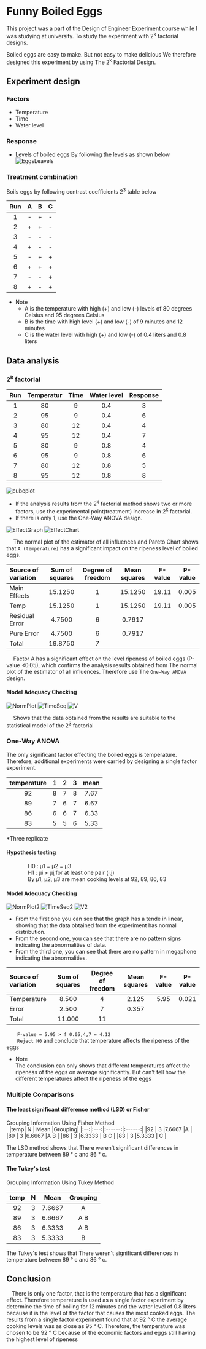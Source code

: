 # Funny Boiled Eggs 

This project was a part of the Design of Engineer Experiment course while I was studying at university. To study the experiment with 2<sup>k</sup> factorial designs.  

Boiled eggs are easy to make. But not easy to make delicious We therefore designed this experiment by using The 2<sup>k</sup> Factorial Design.  
## Experiment design

### Factors
- Temperature
- Time
- Water level
### Response
- Levels of boiled eggs By following the levels as shown below
![EggsLeavels](https://raw.githubusercontent.com/TawanTan/Data-Science-Portfolio/master/Boiled-eggs/EggsLevels.jpg)

### Treatment combination
Boils eggs by following contrast coefficients 2<sup>3</sup> table below  

|Run	|	A	|	B	|	C   |
|:-----:|:-----:|:-----:|:-----:|
|  1	|	-	|	+	|	-   |
|  2  	|	+  	|	+  	|	-   |
|  3  	|	-  	|	-  	|	-   |
|  4  	|	+  	|	-  	|	-   |
|  5  	|	-  	|	+  	|	+   |
|  6	| 	+  	|	+  	|	+   |
|  7  	|	-	|	-  	|	+   |
|  8  	|	+	|  	-  	|	+   |  

- Note  
    - A is the temperature with high (+) and low (-) levels of 80 degrees Celsius and 95 degrees Celsius  
    - B is the time with high level (+) and low (-) of 9 minutes and 12 minutes
    - C is the water level with high (+) and low (-) of 0.4 liters and 0.8 liters

## Data analysis

### 2<sup>k</sup> factorial 

|Run	|	 Temperatur	|	Time	|	Water level   |  Response|
|:-----:|:-----:|:-----:|:-----:|:-----:|
|  1	|	80	|	9	|	0.4   |   3   |
|  2  	|	95  |	9  	|	0.4   |   6   |
|  3  	|	80  |	12  |	0.4   |   4   |
|  4  	|	95  |	12 	|	0.4   |   7   |
|  5  	|	80 	|	9 	|	0.8   |   4   |
|  6	| 	95  |	9  	|	0.8   |   6   |
|  7  	|	80	|	12  |	0.8   |   5   |
|  8  	|	95	|  	12 	|	0.8   |   8   |
 
 ![cubeplot](https://raw.githubusercontent.com/TawanTan/Data-Science-Portfolio/master/Boiled-eggs/2kCube.png)
 
 - If the analysis results from the 2<sup>k</sup> factorial method shows two or more factors, use the experimental point(treatment) increase in 2<sup>k</sup> factorial.
 - If there is only 1, use the One-Way ANOVA design.

![EffectGraph](https://raw.githubusercontent.com/TawanTan/Data-Science-Portfolio/master/Boiled-eggs/EffectGraph.png "title-1") ![EffectChart](https://raw.githubusercontent.com/TawanTan/Data-Science-Portfolio/master/Boiled-eggs/EffectChart.png "title-1")

&emsp; The normal plot of the estimator of all influences and Pareto Chart shows that ```A (temperature)``` has a significant impact on the ripeness level of boiled eggs.

|Source of variation|Sum of squares|Degree of freedom|Mean squares|F-value|P-value|
|:------------------|:------------:|:---------------:|:----------:|:-----:|:-----:|
|Main Effects       |     15.1250  |        1        |   15.1250  | 19.11 | 0.005 |
|Temp               |     15.1250  |        1        |   15.1250  | 19.11 | 0.005 |
|Residual Error     |     4.7500   |        6        |   0.7917   |
|Pure Error         |     4.7500   |        6        |   0.7917   |
|Total              |     19.8750  |        7        |

&emsp; Factor A has a significant effect on the level ripeness of boiled eggs (P-value <0.05), which confirms the analysis results obtained from The normal plot of the estimator of all influences. Therefore use The ```One-Way ANOVA``` design.

#### Model Adequacy Checking

![NormPlot](https://raw.githubusercontent.com/TawanTan/Data-Science-Portfolio/master/Boiled-eggs/Normal_plot.png "title-1") ![TimeSeq](https://raw.githubusercontent.com/TawanTan/Data-Science-Portfolio/master/Boiled-eggs/TimeSeq.png "title-2") ![V](https://raw.githubusercontent.com/TawanTan/Data-Science-Portfolio/master/Boiled-eggs/ConVariance.png "title-3")

&emsp; Shows that the data obtained from the results are suitable to the statistical model of the 2<sup>3</sup> factorial

### One-Way ANOVA
The only significant factor effecting the boiled eggs is temperature. Therefore, additional experiments were carried by designing a single factor experiment.

|temperature|1    |  2  |   3   |  mean |
|:---------:|:---:|:---:|:-----:|:-----:|
|92         |  8  |  7  |	 8  |	7.67|
|89         |  7  |  6  |	 7  |	6.67|
|86	        |  6  |  6  |	 7  |	6.33|
|83	        |  5  |  5  |	 6  |	5.33|
*Three replicate

#### Hypothesis testing
&emsp;&emsp;&emsp;&emsp;H0 : μ1 = μ2 = μ3  
&emsp;&emsp;&emsp;&emsp;H1 : μi ≠ μj,for at least one pair (i,j)  
&emsp;&emsp;&emsp;&emsp;By μ1, μ2, μ3 are mean cooking levels at 92, 89, 86, 83  

#### Model Adequacy Checking

![NormPlot2](https://raw.githubusercontent.com/TawanTan/Data-Science-Portfolio/master/Boiled-eggs/Normal_plot2.png "title-1") ![TimeSeq2](https://raw.githubusercontent.com/TawanTan/Data-Science-Portfolio/master/Boiled-eggs/TimeSeq2.png "title-2") ![V2](https://raw.githubusercontent.com/TawanTan/Data-Science-Portfolio/master/Boiled-eggs/ConVariance2.png "title-3")

- From the first one you can see that the graph has a tende in linear, showing that the data obtained from the experiment has normal distribution.  
- From the second one, you can see that there are no pattern signs indicating the abnormalities of data.  
- From the third one, you can see that there are no pattern in megaphone indicating the abnormalities.

|Source of variation|Sum of squares|Degree of freedom|Mean squares|F-value|P-value|
|:------------------|:------------:|:---------------:|:----------:|:-----:|:-----:|
|Temperature        |     8.500    |        4        |   2.125    | 5.95  | 0.021 |
|Error              |     2.500    |        7        |    0.357   |
|Total              |     11.000   |        11       |

&emsp;&emsp;```F-value = 5.95 > f 0.05,4,7 = 4.12```  
&emsp;&emsp;```Reject H0``` and conclude that temperature affects the ripeness of the eggs  
- Note  
The conclusion can only shows that different temperatures affect the ripeness of the eggs on average significantly. But can't tell how the different temperatures affect the ripeness of the eggs

### Multiple Comparisons

#### The least significant difference method (LSD) or Fisher
Grouping Information Using Fisher Method  
 
|temp|  N  |  Mean  |Grouping|
|:--:|:---:|:------:|:------:|
|92  |  3  |7.6667  |A       |
|89  |  3  |6.6667  |A B     |
|86  |  3  |6.3333  |  B C   |
|83  |  3  |5.3333  |    C   |

The LSD method shows that There weren't  significant differences in temperature between 89 ° c and 86 ° c.
 
#### The Tukey's test
Grouping Information Using Tukey Method

|temp|  N  |  Mean  |Grouping|
|:--:|:---:|:------:|:------:|
|92  |  3  |7.6667  |A       |
|89  |  3  |6.6667  |A B     |
|86  |  3  |6.3333  |A B     |
|83  |  3  |5.3333  |  B     |

The Tukey's test shows that There weren't  significant differences in temperature between 89 ° c and 86 ° c.

## Conclusion
&emsp;There is only one factor, that is the temperature that has a significant effect. Therefore temperature is used as a single factor experiment by determine the time of boiling for 12 minutes and the water level of 0.8 liters because it is the level of the factor that causes the most cooked eggs. The results from a single factor experiment found that at 92 ° C the average cooking levels was as close as 95 ° C. Therefore, the temperature was chosen to be 92 ° C because of the economic factors and eggs still having the highest level of ripeness



